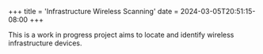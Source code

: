 +++
title = 'Infrastructure Wireless Scanning'
date = 2024-03-05T20:51:15-08:00
+++

This is a work in progress project aims to locate and identify wireless infrastructure devices.

